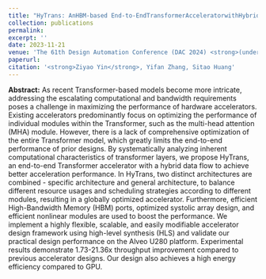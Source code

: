 ```yaml
---
title: "HyTrans: AnHBM-based End-to-EndTransformerAcceleratorwithHybrid Dataflow Optimizations"
collection: publications
permalink: 
excerpt: ''
date: 2023-11-21
venue: 'The 61th Design Automation Conference (DAC 2024) <strong>(under review)</strong>'
paperurl: 
citation: '<strong>Ziyao Yin</strong>, Yifan Zhang, Sitao Huang'
---
```


**Abstract:** As recent Transformer-based models become more intricate, addressing the escalating computational and bandwidth requirements poses a challenge in maximizing the performance of hardware accelerators.
Existing accelerators predominantly focus on optimizing the performance of individual modules within the Transformer, such as the multi-head attention (MHA) module. However, there is a lack of comprehensive optimization of the entire Transformer model, which greatly limits the end-to-end performance of prior designs.
By systematically analyzing inherent computational characteristics of transformer layers, we propose HyTrans, an end-to-end Transformer accelerator with a hybrid data flow to achieve better acceleration performance. In HyTrans, two distinct architectures are combined - specific architecture and general architecture, to balance different resource usages and scheduling strategies according to different modules, resulting in a globally optimized accelerator. Furthermore, efficient High-Bandwidth Memory (HBM) ports, optimized systolic array design, and efficient nonlinear modules are used to boost the performance.
We implement a highly flexible, scalable, and easily modifiable accelerator design framework using high-level synthesis (HLS) and validate our practical design performance on the Alveo U280 platform. Experimental results demonstrate 1.73-21.36x throughput improvement compared to previous accelerator designs. Our design also achieves a high energy efficiency compared to GPU.